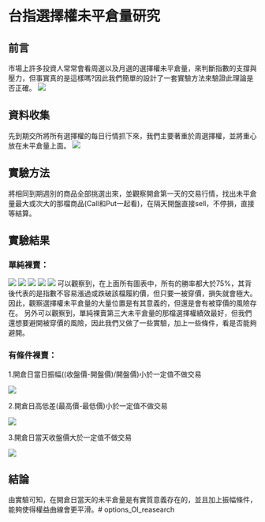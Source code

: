 #  台指選擇權未平倉量研究

## 前言
市場上許多投資人常常會看周選以及月選的選擇權未平倉量，來判斷指數的支撐與壓力，但事實真的是這樣嗎?因此我們簡單的設計了一套實驗方法來驗證此理論是否正確。
![](https://i.imgur.com/9fCf2M3.png)

## 資料收集
先到期交所將所有選擇權的每日行情抓下來，我們主要著重於周選擇權，並將重心放在未平倉量上面。
![](https://i.imgur.com/Iz1yGV0.png)

## 實驗方法
將相同到期週別的商品全部挑選出來，並觀察開倉第一天的交易行情，找出未平倉量最大或次大的那檔商品(Call和Put一起看)，在隔天開盤直接sell，不停損，直接等結算。

## 實驗結果
### 單純裸賣：
![](https://i.imgur.com/RgViHoI.png)
![](https://i.imgur.com/kRHrptz.png)
![](https://i.imgur.com/CDJyw3j.png)
![](https://i.imgur.com/JQQTen4.png)
![](https://i.imgur.com/Xt4WrjW.png)
可以觀察到，在上面所有圖表中，所有的勝率都大於75%，其背後代表的是指數不容易漲過或跌破該檔履約價，但只要一被穿價，損失就會極大。因此，觀察選擇權未平倉量的大量位置是有其意義的，但還是會有被穿價的風險存在。
另外可以觀察到，單純裸賣第三大未平倉量的那檔選擇權績效最好，但我們還想要避開被穿價的風險，因此我們又做了一些實驗，加上一些條件，看是否能夠避開。
### 有條件裸賣：
1.開倉日當日振幅((收盤價-開盤價)/開盤價)小於一定值不做交易

![](https://i.imgur.com/WqR4LDn.png)

2.開倉日高低差(最高價-最低價)小於一定值不做交易

![](https://i.imgur.com/qD01jNS.png)

3.開倉日當天收盤價大於一定值不做交易

![](https://i.imgur.com/AiPlOm3.png)

## 結論
由實驗可知，在開倉日當天的未平倉量是有實質意義存在的，並且加上振幅條件，能夠使得權益曲線會更平滑。# options_OI_reasearch
